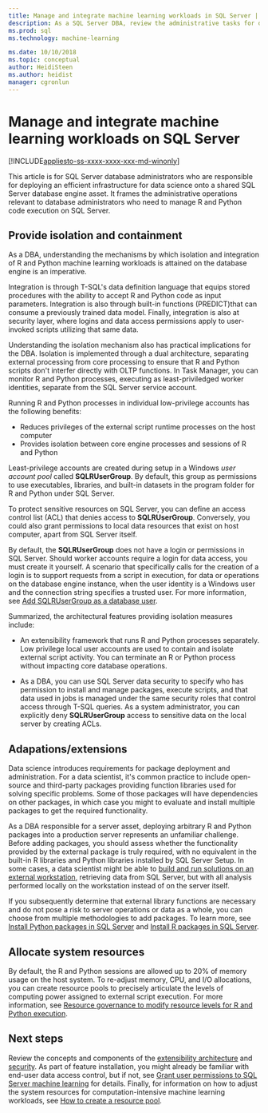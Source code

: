 ```yaml
---
title: Manage and integrate machine learning workloads in SQL Server | Microsoft Docs
description: As a SQL Server DBA, review the administrative tasks for deploying a machine learning R and Python subsystem on a database engine instance.
ms.prod: sql
ms.technology: machine-learning

ms.date: 10/10/2018  
ms.topic: conceptual
author: HeidiSteen
ms.author: heidist
manager: cgronlun
---
```

# Manage and integrate machine learning workloads on SQL Server
[!INCLUDE[appliesto-ss-xxxx-xxxx-xxx-md-winonly](../../includes/appliesto-ss-xxxx-xxxx-xxx-md-winonly.md)]

This article is for SQL Server database administrators who are responsible for deploying an efficient infrastructure for data science onto a shared SQL Server database engine asset. It frames the administrative operations relevant to database administrators who need to manage R and Python code execution on SQL Server.

## Provide isolation and containment

As a DBA, understanding the mechanisms by which isolation and integration of R and Python machine learning workloads is attained on the database engine is an imperative.

Integration is through T-SQL's data definition language that equips stored procedures with the ability to accept R and Python code as input parameters. Integration is also through built-in functions (PREDICT)that can consume a previously trained data model. Finally, integration is also at security layer, where logins and data access permissions apply to user-invoked scripts utilizing that same data.

Understanding the isolation mechanism also has practical implications for the DBA. Isolation is implemented through a dual architecture, separating external processing from core processing to ensure that R and Python scripts don't interfer directly with OLTP functions. In Task Manager, you can monitor R and Python processes, executing as least-priviledged worker identities, separate from the SQL Server service account.

Running R and Python processes in individual low-privilege accounts has the following benefits:

+ Reduces privileges of the external script runtime processes on the host computer
+ Provides isolation between core engine processes and sessions of R and Python

Least-privilege accounts are created during setup in a Windows *user account pool* called **SQLRUserGroup**. By default, this group as permissions to use executables, libraries, and built-in datasets in the program folder for R and Python under SQL Server. 

To protect sensitive resources on SQL Server, you can define an access control list (ACL) that denies access to **SQLRUserGroup**. Conversely, you could also grant permissions to local data resources that exist on host computer, apart from SQL Server itself. 

By default, the **SQLRUserGroup** does not have a login or permissions in SQL Server. Should worker accounts require a login for data access, you must create it yourself. A scenario that specifically calls for the creation of a login is to support requests from a script in execution, for data or operations on the database engine instance, when the user identity is a Windows user and the connection string specifies a trusted user. For more information, see [Add SQLRUserGroup as a database user](../../advanced-analytics/security/add-sqlrusergroup-to-database.md).

Summarized, the architectural features providing isolation measures include:

+ An extensibility framework that runs R and Python processes separately. Low privilege local user accounts are used to contain and isolate external script activity. You can terminate an R or Python process without impacting core database operations. 

+ As a DBA, you can use SQL Server data security to specify who has permission to install and manage packages, execute scripts, and that data used in jobs is managed under the same security roles that control access through T-SQL queries. As a system administrator, you can explicitly deny **SQLRUserGroup** access to sensitive data on the local server by creating ACLs.

## Adapations/extensions

Data science introduces requirements for package deployment and administration. For a data scientist, it's common practice to include open-source and third-party packages providing function libraries used for solving specific problems. Some of those packages will have dependencies on other packages, in which case you might to evaluate and install multiple packages to get the required functionality.

As a DBA responsible for a server asset, deploying arbitrary R and Python packages into a production server represents an unfamiliar challenge. Before adding packages, you should assess whether the functionality provided by the external package is truly required, with no equivalent in the built-in R libraries and Python libraries installed by SQL Server Setup. In some cases, a data scientist might be able to [build and run solutions on an external workstation](../r/set-up-a-data-science-client.md), retrieving data from SQL Server, but with all analysis performed locally on the workstation instead of on the server itself. 

If you subsequently determine that external library functions are necessary and do not pose a risk to server operations or data as a whole, you can choose from multiple methodologies to add packages. To learn more, see [Install Python packages in SQL Server](../python/install-additional-python-packages-on-sql-server.md) and [Install R packages in SQL Server](install-additional-r-packages-on-sql-server.md).

## Allocate system resources

By default, the R and Python sessions are allowed up to 20% of memory usage on the host system. To re-adjust memory, CPU, and I/O allocations, you can create resource pools to precisely articulate the levels of computing power assigned to external script execution. For more information, see [Resource governance to modify resource levels for R and Python execution](resource-governance.md).

## Next steps

Review the concepts and components of the [extensibility architecture](../concepts/extensibility-framework.md) and [security](../concepts/security.md). As part of feature installation, you might already be familiar with end-user data access control, but if not, see [Grant user permissions to SQL Server machine learning](../security/user-permissions.md) for details. Finally, for information on how to adjust the system resources for computation-intensive machine learning workloads, see [How to create a resource pool](../administration/how-to-create-a-resource-pool.md).
